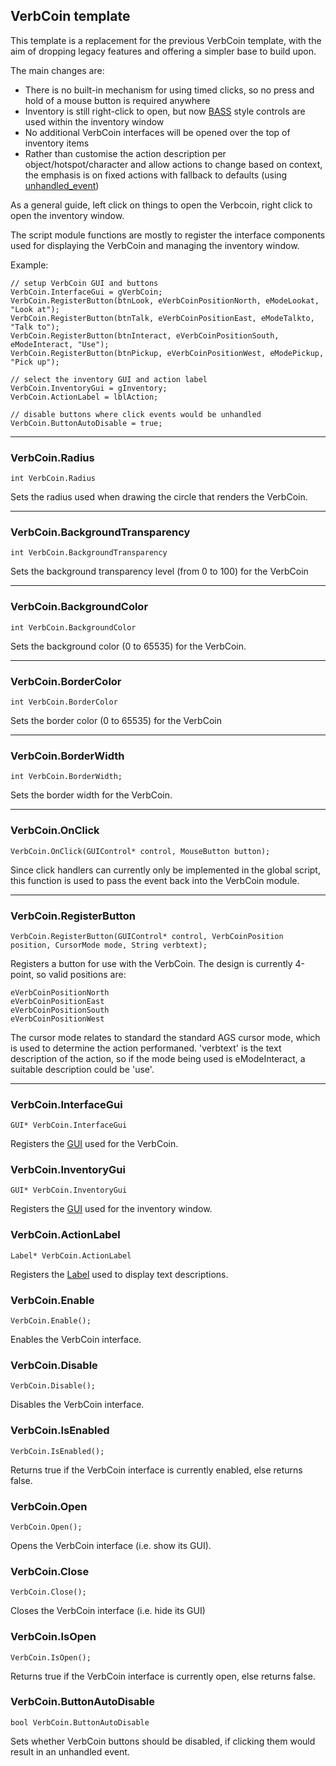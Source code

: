 ## VerbCoin template

This template is a replacement for the previous VerbCoin template,
with the aim of dropping legacy features and offering a simpler base to
build upon.

The main changes are:

- There is no built-in mechanism for using timed clicks, so no press and
  hold of a mouse button is required anywhere
- Inventory is still right-click to open, but now [BASS](TemplateBASS)
  style controls are used within the inventory window
- No additional VerbCoin interfaces will be opened over the top of inventory items
- Rather than customise the action description per object/hotspot/character
  and allow actions to change based on context, the emphasis is on fixed
  actions with fallback to defaults (using [unhandled_event](TextScriptEvents))

As a general guide, left click on things to open the Verbcoin, right click
to open the inventory window.

The script module functions are mostly to register the interface components
used for displaying the VerbCoin and managing the inventory window.

Example:

    // setup VerbCoin GUI and buttons
    VerbCoin.InterfaceGui = gVerbCoin;
    VerbCoin.RegisterButton(btnLook, eVerbCoinPositionNorth, eModeLookat, "Look at");
    VerbCoin.RegisterButton(btnTalk, eVerbCoinPositionEast, eModeTalkto, "Talk to");
    VerbCoin.RegisterButton(btnInteract, eVerbCoinPositionSouth, eModeInteract, "Use");
    VerbCoin.RegisterButton(btnPickup, eVerbCoinPositionWest, eModePickup, "Pick up");
  
    // select the inventory GUI and action label
    VerbCoin.InventoryGui = gInventory;
    VerbCoin.ActionLabel = lblAction;
  
    // disable buttons where click events would be unhandled
    VerbCoin.ButtonAutoDisable = true;

---

### VerbCoin.Radius

    int VerbCoin.Radius

Sets the radius used when drawing the circle that renders the VerbCoin.

---

### VerbCoin.BackgroundTransparency

    int VerbCoin.BackgroundTransparency

Sets the background transparency level (from 0 to 100) for the VerbCoin

---

### VerbCoin.BackgroundColor

    int VerbCoin.BackgroundColor

Sets the background color (0 to 65535) for the VerbCoin.

---

### VerbCoin.BorderColor

    int VerbCoin.BorderColor

Sets the border color (0 to 65535) for the VerbCoin

---

### VerbCoin.BorderWidth

    int VerbCoin.BorderWidth;

Sets the border width for the VerbCoin.

---

### VerbCoin.OnClick

    VerbCoin.OnClick(GUIControl* control, MouseButton button);

Since click handlers can currently only be implemented in the global
script, this function is used to pass the event back into the VerbCoin
module.

---

### VerbCoin.RegisterButton

    VerbCoin.RegisterButton(GUIControl* control, VerbCoinPosition position, CursorMode mode, String verbtext);

Registers a button for use with the VerbCoin. The design is currently
4-point, so valid positions are:

`eVerbCoinPositionNorth`<br>
`eVerbCoinPositionEast`<br>
`eVerbCoinPositionSouth`<br>
`eVerbCoinPositionWest`

The cursor mode relates to standard the standard AGS cursor mode, which
is used to determine the action performaned. 'verbtext' is the text description
of the action, so if the mode being used is eModeInteract, a suitable description
could be 'use'.

---

### VerbCoin.InterfaceGui

    GUI* VerbCoin.InterfaceGui

Registers the [GUI](GUI) used for the VerbCoin.

### VerbCoin.InventoryGui

    GUI* VerbCoin.InventoryGui

Registers the [GUI](GUI) used for the inventory window.

### VerbCoin.ActionLabel

    Label* VerbCoin.ActionLabel

Registers the [Label](Label) used to display text descriptions.

### VerbCoin.Enable

    VerbCoin.Enable();

Enables the VerbCoin interface.

### VerbCoin.Disable

    VerbCoin.Disable();

Disables the VerbCoin interface.

### VerbCoin.IsEnabled

    VerbCoin.IsEnabled();

Returns true if the VerbCoin interface is currently enabled, else
returns false.

### VerbCoin.Open

    VerbCoin.Open();

Opens the VerbCoin interface (i.e. show its GUI).

### VerbCoin.Close

    VerbCoin.Close();

Closes the VerbCoin interface (i.e. hide its GUI)

### VerbCoin.IsOpen

    VerbCoin.IsOpen();

Returns true if the VerbCoin interface is currently open, else
returns false.

### VerbCoin.ButtonAutoDisable

    bool VerbCoin.ButtonAutoDisable

Sets whether VerbCoin buttons should be disabled, if clicking them
would result in an unhandled event.
